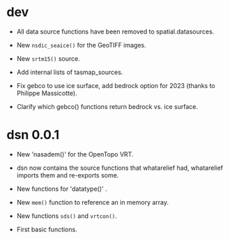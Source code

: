 # dev

* All data source functions have been removed to spatial.datasources. 

* New `nsdic_seaice()` for the GeoTIFF images. 

* New `srtm15()` source. 

* Add internal lists of tasmap_sources. 


* Fix gebco to use ice surface, add bedrock option for 2023 (thanks to Philippe Massicotte). 

* Clarify which gebco() functions return bedrock vs. ice surface. 


# dsn 0.0.1

* New 'nasadem()' for the OpenTopo VRT. 

* dsn now contains the source functions that whatarelief had, whatarelief imports them and re-exports some. 

* New functions for 'datatype()' . 

* New `mem()` function to reference an in memory array. 

* New functions `sds()` and `vrtcon()`. 

* First basic functions. 
